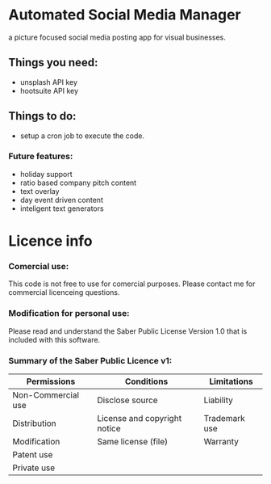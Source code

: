 # Automated Social Media Manager
a picture focused social media posting app for visual businesses.

## Things you need:
* unsplash API key
* hootsuite API key

## Things to do:
* setup a cron job to execute the code. 


### Future features:
* holiday support
* ratio based company pitch content
* text overlay
* day event driven content
* inteligent text generators








# Licence info
### Comercial use:
This code is not free to use for comercial purposes. Please contact me for commercial licenceing questions.
### Modification for personal use:
Please read and understand the Saber Public License Version 1.0 that is included with this software.

### Summary of the Saber Public Licence v1:

Permissions | Conditions | Limitations
------------|------------|------------
Non-Commercial use | Disclose source | Liability
Distribution | License and copyright notice | Trademark use
Modification | Same license (file) | Warranty
Patent use | |
Private use | |
